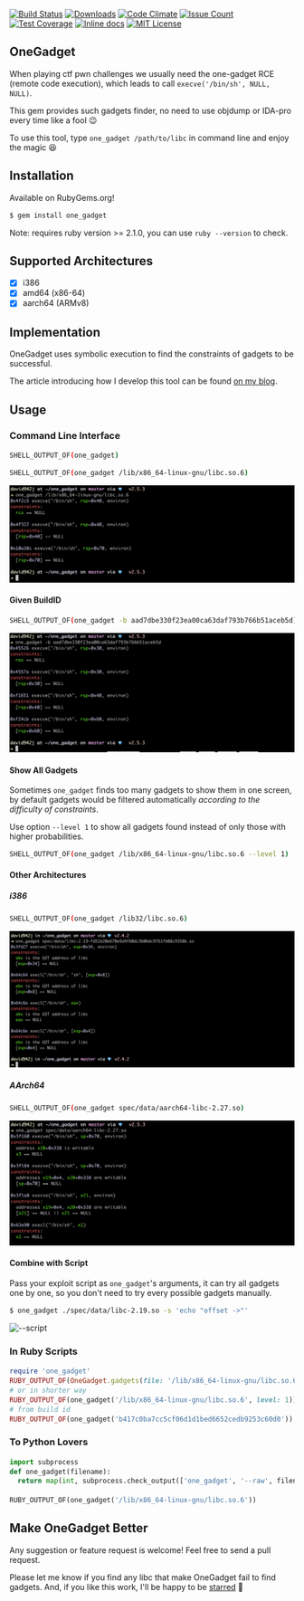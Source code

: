 [![Build Status](https://travis-ci.org/david942j/one_gadget.svg?branch=master)](https://travis-ci.org/david942j/one_gadget)
[![Downloads](http://ruby-gem-downloads-badge.herokuapp.com/one_gadget?type=total&color=orange)](https://rubygems.org/gems/one_gadget)
[![Code Climate](https://codeclimate.com/github/david942j/one_gadget/badges/gpa.svg)](https://codeclimate.com/github/david942j/one_gadget)
[![Issue Count](https://codeclimate.com/github/david942j/one_gadget/badges/issue_count.svg)](https://codeclimate.com/github/david942j/one_gadget)
[![Test Coverage](https://codeclimate.com/github/david942j/one_gadget/badges/coverage.svg)](https://codeclimate.com/github/david942j/one_gadget/coverage)
[![Inline docs](https://inch-ci.org/github/david942j/one_gadget.svg?branch=master)](https://inch-ci.org/github/david942j/one_gadget)
[![MIT License](https://img.shields.io/badge/license-MIT-blue.svg)](http://choosealicense.com/licenses/mit/)

## OneGadget

When playing ctf pwn challenges we usually need the one-gadget RCE (remote code execution),
which leads to call `execve('/bin/sh', NULL, NULL)`.

This gem provides such gadgets finder, no need to use objdump or IDA-pro every time like a fool :wink:

To use this tool, type `one_gadget /path/to/libc` in command line and enjoy the magic :laughing:

## Installation

Available on RubyGems.org!
```bash
$ gem install one_gadget
```

Note: requires ruby version >= 2.1.0, you can use `ruby --version` to check.

## Supported Architectures

- [x] i386
- [x] amd64 (x86-64)
- [x] aarch64 (ARMv8)

## Implementation

OneGadget uses symbolic execution to find the constraints of gadgets to be successful.

The article introducing how I develop this tool can be found [on my blog](https://david942j.blogspot.com/2017/02/project-one-gadget-in-glibc.html).

## Usage

### Command Line Interface

```bash
SHELL_OUTPUT_OF(one_gadget)
```

```bash
SHELL_OUTPUT_OF(one_gadget /lib/x86_64-linux-gnu/libc.so.6)
```
![x86_64](https://github.com/david942j/one_gadget/blob/master/examples/x86_64.png?raw=true)

#### Given BuildID
```bash
SHELL_OUTPUT_OF(one_gadget -b aad7dbe330f23ea00ca63daf793b766b51aceb5d)
```
![build id](https://github.com/david942j/one_gadget/blob/master/examples/from_build_id.png?raw=true)

#### Show All Gadgets

Sometimes `one_gadget` finds too many gadgets to show them in one screen,
by default gadgets would be filtered automatically *according to the difficulty of constraints*.

Use option `--level 1` to show all gadgets found instead of only those with higher probabilities.

```bash
SHELL_OUTPUT_OF(one_gadget /lib/x86_64-linux-gnu/libc.so.6 --level 1)
```

#### Other Architectures

##### i386
```bash
SHELL_OUTPUT_OF(one_gadget /lib32/libc.so.6)
```
![i386](https://github.com/david942j/one_gadget/blob/master/examples/i386.png?raw=true)

##### AArch64
```bash
SHELL_OUTPUT_OF(one_gadget spec/data/aarch64-libc-2.27.so)
```
![aarch64](https://github.com/david942j/one_gadget/blob/master/examples/aarch64.png?raw=true)

#### Combine with Script
Pass your exploit script as `one_gadget`'s arguments, it can
try all gadgets one by one, so you don't need to try every possible gadgets manually.

```bash
$ one_gadget ./spec/data/libc-2.19.so -s 'echo "offset ->"'
```

![--script](https://github.com/david942j/one_gadget/blob/master/examples/script.png?raw=true)

### In Ruby Scripts
```ruby
require 'one_gadget'
RUBY_OUTPUT_OF(OneGadget.gadgets(file: '/lib/x86_64-linux-gnu/libc.so.6'))
# or in shorter way
RUBY_OUTPUT_OF(one_gadget('/lib/x86_64-linux-gnu/libc.so.6', level: 1))
# from build id
RUBY_OUTPUT_OF(one_gadget('b417c0ba7cc5cf06d1d1bed6652cedb9253c60d0'))
```

### To Python Lovers
```python
import subprocess
def one_gadget(filename):
  return map(int, subprocess.check_output(['one_gadget', '--raw', filename]).split(' '))

RUBY_OUTPUT_OF(one_gadget('/lib/x86_64-linux-gnu/libc.so.6'))
```

## Make OneGadget Better
Any suggestion or feature request is welcome! Feel free to send a pull request.

Please let me know if you find any libc that make OneGadget fail to find gadgets.
And, if you like this work, I'll be happy to be [starred](https://github.com/david942j/one_gadget/stargazers) :grimacing:
